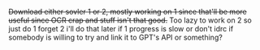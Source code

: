 ~~Download either sovler 1 or 2, mostly working on 1 since that'll be more useful since OCR crap and stuff isn't that good.~~
Too lazy to work on 2 so just do 1 forget 2 i'll do that later if 1 progress is slow
or don't idrc if somebody is willing to try and link it to GPT's API or something?
